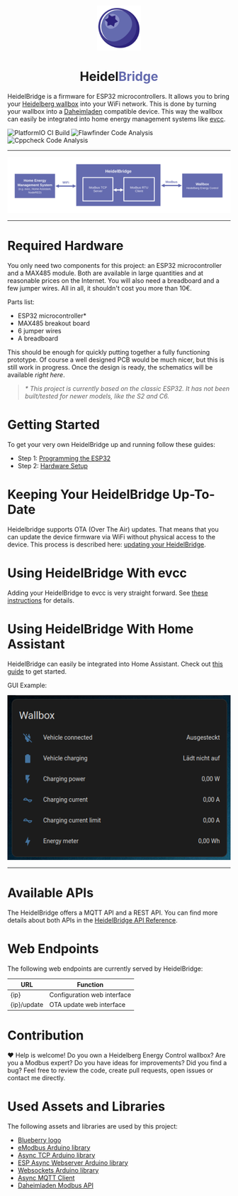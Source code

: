 <div align="center">
  <a href="#">
    <img src="https://raw.githubusercontent.com/BorisBrock/Heidelbridge/main/img/blueberry.svg" height="100px" />
 </a>
</div>
<h1 align="center">Heidel<span style="color:#646bafff">Bridge</span></h1>

HeidelBridge is a firmware for ESP32 microcontrollers. It allows you to bring your [Heidelberg wallbox](https://www.heidelberg-wallbox.eu) into your WiFi network. This is done by turning your wallbox into a [Daheimladen](https://www.daheimladen.de/) compatible device. This way the wallbox can easily be integrated into home energy management systems like [evcc](https://github.com/evcc-io/evcc).

![PlatformIO CI Build](https://github.com/BorisBrock/Heidelbridge/actions/workflows/build.yml/badge.svg)
![Flawfinder Code Analysis](https://github.com/BorisBrock/Heidelbridge/actions/workflows/flawfinder.yml/badge.svg)
![Cppcheck Code Analysis](https://github.com/BorisBrock/Heidelbridge/actions/workflows/cppcheck.yml/badge.svg)

---

![graph](/docs/img/graph.svg)

---

# Required Hardware

You only need two components for this project: an ESP32 microcontroller and a MAX485 module. Both are available in large quantities and at reasonable prices on the Internet. You will also need a breadboard and a few jumper wires. All in all, it shouldn't cost you more than 10€.

Parts list:
- ESP32 microcontroller*
- MAX485 breakout board
- 6 jumper wires
- A breadboard

This should be enough for quickly putting together a fully functioning prototype.
Of course a well designed PCB would be much nicer, but this is still work in progress. Once the design is ready, the schematics will be available *right here*.

> *\* This project is currently based on the classic ESP32. It has not been built/tested for newer models, like the S2 and C6.*

# Getting Started

To get your very own HeidelBridge up and running follow these guides:
- Step 1: [Programming the ESP32](/docs/SoftwareSetup.md)
- Step 2: [Hardware Setup](/docs/HardwareSetup.md)

# Keeping Your HeidelBridge Up-To-Date

Heidelbridge supports OTA (Over The Air) updates. That means that you can update the device firmware via WiFi without physical access to the device. This process is described here: [updating your HeidelBridge](/docs/SoftwareSetup.md#updating-your-heidelbridge).

# Using HeidelBridge With evcc

Adding your HeidelBridge to evcc is very straight forward.
See [these instructions](/docs/evcc.md) for details.

# Using HeidelBridge With Home Assistant

HeidelBridge can easily be integrated into Home Assistant. Check out [this guide](/docs/HomeAssistant.md) to get started.

GUI Example:

![graph](/docs/img/home_assistant.png)

---

# Available APIs

The HeidelBridge offers a MQTT API and a REST API. You can find more details about both APIs in the [HeidelBridge API Reference](/docs/APIReference.md).

# Web Endpoints

The following web endpoints are currently served by HeidelBridge:

| URL         | Function                    |
| ----------- | --------------------------- |
| {ip}        | Configuration web interface |
| {ip}/update | OTA update web interface    |

# Contribution

:heart: Help is welcome! Do you own a Heidelberg Energy Control wallbox? Are you a Modbus expert? Do you have ideas for improvements? Did you find a bug? Feel free to review the code, create pull requests, open issues or contact me directly.


# Used Assets and Libraries

The following assets and libraries are used by this project:

- [Blueberry logo](https://www.vecteezy.com/free-vector/blueberry)
- [eModbus Arduino library](https://github.com/eModbus/eModbus)
- [Async TCP Arduino library](https://github.com/mathieucarbou/AsyncTCP)
- [ESP Async Webserver Arduino library](https://github.com/HenkHoldijk/mathieucarbou_ESPAsyncWebServer)
- [Websockets Arduino library](https://github.com/Links2004/arduinoWebSockets)
- [Async MQTT Client](https://github.com/marvinroger/async-mqtt-client)
- [Daheimladen Modbus API](https://www.daheimladen.de/post/modbus-api)
